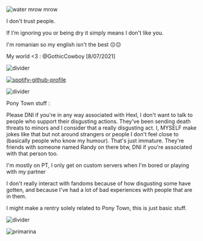 ![water](https://cdn.discordapp.com/attachments/1291429139462623367/1307435905228996669/d334f04678de4276c88122d697cbcc2f.gif?ex=673a4c12&is=6738fa92&hm=ceb13a026428cc7f29b339e79d641981acfa1d6e920cf65f511234788b6655c8&)
mrow mrow

I don't trust people.

If I'm ignoring you or being dry it simply means I don't like you.

I'm romanian so my english isn't the best 😔😔

My world <3 : @GothicCowboy [8/07/2021]

![divider](https://cdn.discordapp.com/attachments/1291429139462623367/1307432180812746792/tumblr_f56d7fee520ebb4851f3f38282ba36aa_0959304c_400.png?ex=673a489a&is=6738f71a&hm=e2899f7783e9335faee5ac9c78faba10b265d4ab78b9638e5cbad6bd6c8af9f0&)

[![spotify-github-profile](https://spotify-github-profile.kittinanx.com/api/view?uid=31otxkxdca6plbwxg3w3sz7cxycy&cover_image=true&theme=novatorem&show_offline=true&background_color=121212&interchange=false&bar_color=53b14f&bar_color_cover=false)](https://spotify-github-profile.kittinanx.com/api/view?uid=31otxkxdca6plbwxg3w3sz7cxycy&redirect=true)

![divider](https://cdn.discordapp.com/attachments/1291429139462623367/1307432180812746792/tumblr_f56d7fee520ebb4851f3f38282ba36aa_0959304c_400.png?ex=673a489a&is=6738f71a&hm=e2899f7783e9335faee5ac9c78faba10b265d4ab78b9638e5cbad6bd6c8af9f0&)

Pony Town stuff :

Please DNI if you're in any way associated with Hexl, I don't want to talk to people who support their disgusting actions. They've been sending death threats to minors and I consider that a really disgusting act. I, MYSELF make jokes like that but not around strangers or people I don't feel close to (basically people who know my humour). That's just immature. They're friends with someone named Randy on there btw, DNI if you're associated with that person too.

I'm mostly on PT, I only get on custom servers when I'm bored or playing with my partner

I don't really interact with fandoms because of how disgusting some have gotten, and because I've had a lot of bad experiences with people that are in them. 

I might make a rentry solely related to Pony Town, this is just basic stuff.

![divider](https://cdn.discordapp.com/attachments/1291429139462623367/1307432180812746792/tumblr_f56d7fee520ebb4851f3f38282ba36aa_0959304c_400.png?ex=673a489a&is=6738f71a&hm=e2899f7783e9335faee5ac9c78faba10b265d4ab78b9638e5cbad6bd6c8af9f0&)

![primarina](https://cdn.discordapp.com/attachments/1291429139462623367/1307425514994139237/b73cf3a27c6b22d7da546cc51531b940.gif?ex=673a4265&is=6738f0e5&hm=ee4395ca3a0753ec7e794a6177d7785a2149c2b1bc4a688a253e1ab074c71280&)

